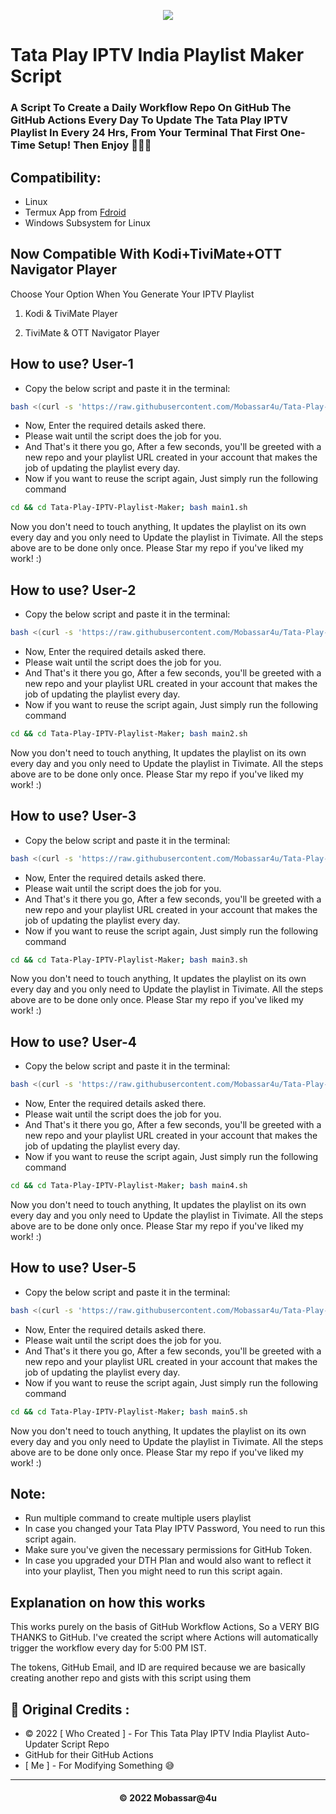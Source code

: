 <p align="center"><img src="https://www.tataplay.com/s3-api/v1/assets/others/intro-image-desktop.png" ></p>


# Tata Play IPTV India Playlist Maker Script
### A Script To Create a Daily Workflow Repo On GitHub The GitHub Actions Every Day To Update The Tata Play IPTV Playlist In Every 24 Hrs, From Your Terminal That First One-Time Setup! Then Enjoy 🥰🥰🥰



## Compatibility:
* Linux
* Termux App from [Fdroid](https://f-droid.org/en/packages/com.termux/)
* Windows Subsystem for Linux
## Now Compatible With Kodi+TiviMate+OTT Navigator Player
Choose Your Option When You Generate Your IPTV Playlist

1)  Kodi & TiviMate Player

2)  TiviMate & OTT Navigator Player

## How to use? User-1
* Copy the below script and paste it in the terminal:
```bash
bash <(curl -s 'https://raw.githubusercontent.com/Mobassar4u/Tata-Play-IPTV-Playlist-Maker/main/curl1.sh')
```
* Now, Enter the required details asked there.
* Please wait until the script does the job for you.
* And That's it there you go, After a few seconds, you'll be greeted with a new repo and your playlist URL created in your account that makes the job of updating the playlist every day.
* Now if you want to reuse the script again, Just simply run the following command 
```bash
cd && cd Tata-Play-IPTV-Playlist-Maker; bash main1.sh
```
Now you don't need to touch anything, It updates the playlist on its own every day and you only need to Update the playlist in Tivimate.
All the steps above are to be done only once. Please Star my repo if you've liked my work! :)
## How to use? User-2
* Copy the below script and paste it in the terminal:
```bash
bash <(curl -s 'https://raw.githubusercontent.com/Mobassar4u/Tata-Play-IPTV-Playlist-Maker/main/curl2.sh')
```
* Now, Enter the required details asked there.
* Please wait until the script does the job for you.
* And That's it there you go, After a few seconds, you'll be greeted with a new repo and your playlist URL created in your account that makes the job of updating the playlist every day.
* Now if you want to reuse the script again, Just simply run the following command 
```bash
cd && cd Tata-Play-IPTV-Playlist-Maker; bash main2.sh
```
Now you don't need to touch anything, It updates the playlist on its own every day and you only need to Update the playlist in Tivimate.
All the steps above are to be done only once. Please Star my repo if you've liked my work! :)
## How to use? User-3
* Copy the below script and paste it in the terminal:
```bash
bash <(curl -s 'https://raw.githubusercontent.com/Mobassar4u/Tata-Play-IPTV-Playlist-maker/main/curl3.sh')
```
* Now, Enter the required details asked there.
* Please wait until the script does the job for you.
* And That's it there you go, After a few seconds, you'll be greeted with a new repo and your playlist URL created in your account that makes the job of updating the playlist every day.
* Now if you want to reuse the script again, Just simply run the following command 
```bash
cd && cd Tata-Play-IPTV-Playlist-Maker; bash main3.sh
```
Now you don't need to touch anything, It updates the playlist on its own every day and you only need to Update the playlist in Tivimate.
All the steps above are to be done only once. Please Star my repo if you've liked my work! :)
## How to use? User-4
* Copy the below script and paste it in the terminal:
```bash
bash <(curl -s 'https://raw.githubusercontent.com/Mobassar4u/Tata-Play-IPTV-Playlist-Maker/main/curl4.sh')
```
* Now, Enter the required details asked there.
* Please wait until the script does the job for you.
* And That's it there you go, After a few seconds, you'll be greeted with a new repo and your playlist URL created in your account that makes the job of updating the playlist every day.
* Now if you want to reuse the script again, Just simply run the following command 
```bash
cd && cd Tata-Play-IPTV-Playlist-Maker; bash main4.sh
```
Now you don't need to touch anything, It updates the playlist on its own every day and you only need to Update the playlist in Tivimate.
All the steps above are to be done only once. Please Star my repo if you've liked my work! :)
## How to use? User-5
* Copy the below script and paste it in the terminal:
```bash
bash <(curl -s 'https://raw.githubusercontent.com/Mobassar4u/Tata-Play-IPTV-Playlist-Maker/main/curl5.sh')
```
* Now, Enter the required details asked there.
* Please wait until the script does the job for you.
* And That's it there you go, After a few seconds, you'll be greeted with a new repo and your playlist URL created in your account that makes the job of updating the playlist every day.
* Now if you want to reuse the script again, Just simply run the following command 
```bash
cd && cd Tata-Play-IPTV-Playlist-Maker; bash main5.sh
```
Now you don't need to touch anything, It updates the playlist on its own every day and you only need to Update the playlist in Tivimate.
All the steps above are to be done only once. Please Star my repo if you've liked my work! :)



## Note:

* Run multiple command to create multiple users playlist
* In case you changed your Tata Play IPTV Password, You need to run this script again.
* Make sure you've given the necessary permissions for GitHub Token.
* In case you upgraded your DTH Plan and would also want to reflect it into your playlist, Then you might need to run this script again.
##


## Explanation on how this works

This works purely on the basis of GitHub Workflow Actions, So a VERY BIG THANKS to GitHub.
I've created the script where Actions will automatically trigger the workflow every day for 5:00 PM IST.

The tokens, GitHub Email, and ID are required because we are basically creating another repo and gists with this script using them


## 📝 Original Credits :

* © 2022 [ Who Created ] - For This Tata Play IPTV India Playlist Auto-Updater Script Repo
* GitHub for their GitHub Actions
* [ Me ] - For Modifying Something 😅

---
<h4 align='center'>© 2022 Mobassar@4u</h4>

<!-- DO NOT REMOVE THIS CREDIT 🤬 🤬 -->
